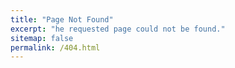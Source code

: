 ```yaml
---
title: "Page Not Found"
excerpt: "he requested page could not be found."
sitemap: false
permalink: /404.html
---
```

